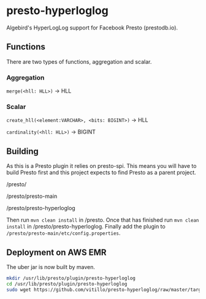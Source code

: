 # presto-hyperloglog
Algebird's HyperLogLog support for Facebook Presto (prestodb.io).

Functions
-------------
There are two types of functions, aggregation and scalar.

### Aggregation
`merge(<hll: HLL>)` -> HLL

### Scalar
`create_hll(<element:VARCHAR>, <bits: BIGINT>)` -> HLL

`cardinality(<hll: HLL>)` -> BIGINT

Building
-------------
As this is a Presto plugin it relies on presto-spi. This means you will have to build Presto first and this project expects to
find Presto as a parent project.

/presto/

/presto/presto-main

/presto/presto-hyperloglog

Then run `mvn clean install` in /presto. Once that has finished run `mvn clean install` in /presto/presto-hyperloglog.
Finally add the plugin to `/presto/presto-main/etc/config.properties`.

Deployment on AWS EMR
---------------------
The uber jar is now built by maven.

```bash
mkdir /usr/lib/presto/plugin/presto-hyperloglog
cd /usr/lib/presto/plugin/presto-hyperloglog
sudo wget https://github.com/vitillo/presto-hyperloglog/raw/master/target/presto-hyperloglog-$PRESTO_VERSION-jar-with-dependencies.jar
```

